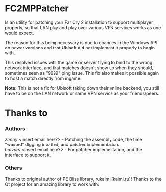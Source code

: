 # FC2MPPatcher
Is an utility for patching your Far Cry 2 installation to support multiplayer properly, so that LAN play and play over various VPN services works as one would expect.

The reason for this being necessary is due to changes in the Windows API on newer versions and that Ubisoft did not implement it properly to begin with.

This resolved issues with the game or server trying to bind to the wrong network interface, and that matches doesn't show up when they should, sometimes seen as "9999" ping issue. This fix also makes it possible again to host a match directly from ingame.

<b>Note:</b> This is not a fix for Ubisoft taking down their online backend, you still have to be on the LAN network or same VPN service as your friends/peers.

# Thanks to
### Authors
<i>zenoy</i> <insert email here?> - Patching the assembly code, the time "wasted" digging into that, and patcher implementation.  
<i>halvors</i> <insert email here?> - For patcher implementation, and the interface to support it.  

### Others
Thanks to original author of PE Bliss library, rukaimi (kaimi.ru)!
Thanks to the Qt project for an amazing library to work with.
